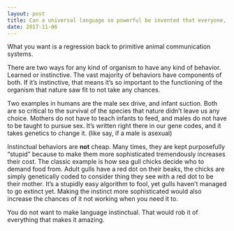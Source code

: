 ```yaml
---
layout: post
title: Can a universal language so powerful be invented that everyone, irrespective of their ethnic backgrounds, would have an immediate visceral response and instinctive recognition of its meaning without being acquainted with its grammar and vocabulary?
date: 2017-11-06
---
```


<p>What you want is a regression back to primitive animal communication systems.</p><p>There are two ways for any kind of organism to have any kind of behavior. Learned or instinctive. The vast majority of behaviors have components of both. If it’s instinctive, that means it’s so important to the functioning of the organism that nature saw fit to not take any chances.</p><p>Two examples in humans are the male sex drive, and infant suction. Both are so critical to the survival of the species that nature didn’t leave us any choice. Mothers do not have to teach infants to feed, and males do not have to be taught to pursue sex. It’s written right there in our gene codes, and it takes genetics to change it. (like say, if a male is asexual)</p><p>Instinctual behaviors are <b>not</b> cheap. Many times, they are kept purposefully “stupid” because to make them more sophisticated tremendously increases their cost. The classic example is how sea gull chicks decide who to demand food from. Adult gulls have a red dot on their beaks, the chicks are simply genetically coded to consider thing they see with a red dot to be their mother. It’s a stupidly easy algorithm to fool, yet gulls haven’t managed to go extinct yet. Making the instinct more sophisticated would also increase the chances of it not working when you need it to.</p><p>You do not want to make language instinctual. That would rob it of everything that makes it amazing.</p>
